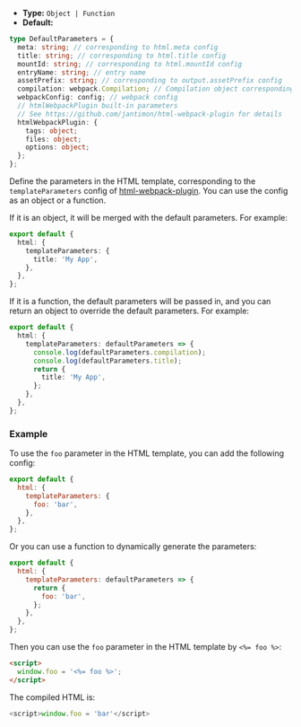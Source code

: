 - **Type:** `Object | Function`
- **Default:**

```ts
type DefaultParameters = {
  meta: string; // corresponding to html.meta config
  title: string; // corresponding to html.title config
  mountId: string; // corresponding to html.mountId config
  entryName: string; // entry name
  assetPrefix: string; // corresponding to output.assetPrefix config
  compilation: webpack.Compilation; // Compilation object corresponding to webpack
  webpackConfig: config; // webpack config
  // htmlWebpackPlugin built-in parameters
  // See https://github.com/jantimon/html-webpack-plugin for details
  htmlWebpackPlugin: {
    tags: object;
    files: object;
    options: object;
  };
};
```

Define the parameters in the HTML template, corresponding to the `templateParameters` config of [html-webpack-plugin](https://github.com/jantimon/html-webpack-plugin). You can use the config as an object or a function.

If it is an object, it will be merged with the default parameters. For example:

```ts
export default {
  html: {
    templateParameters: {
      title: 'My App',
    },
  },
};
```

If it is a function, the default parameters will be passed in, and you can return an object to override the default parameters. For example:

```ts
export default {
  html: {
    templateParameters: defaultParameters => {
      console.log(defaultParameters.compilation);
      console.log(defaultParameters.title);
      return {
        title: 'My App',
      };
    },
  },
};
```

### Example

To use the `foo` parameter in the HTML template, you can add the following config:

```js
export default {
  html: {
    templateParameters: {
      foo: 'bar',
    },
  },
};
```

Or you can use a function to dynamically generate the parameters:

```js
export default {
  html: {
    templateParameters: defaultParameters => {
      return {
        foo: 'bar',
      };
    },
  },
};
```

Then you can use the `foo` parameter in the HTML template by `<%= foo %>`:

```html
<script>
  window.foo = '<%= foo %>';
</script>
```

The compiled HTML is:

```js
<script>window.foo = 'bar'</script>
```
